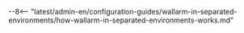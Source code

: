 --8<-- "latest/admin-en/configuration-guides/wallarm-in-separated-environments/how-wallarm-in-separated-environments-works.md"
